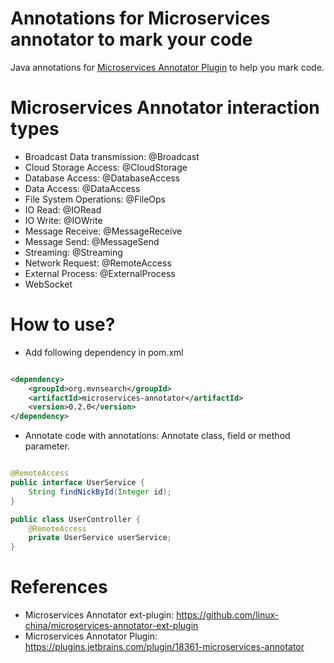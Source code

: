 Annotations for Microservices annotator to mark your code
========================

Java annotations for [Microservices Annotator Plugin](https://plugins.jetbrains.com/plugin/18361-microservices-annotator) to help you mark code.

# Microservices Annotator interaction types

* Broadcast Data transmission: @Broadcast
* Cloud Storage Access: @CloudStorage
* Database Access: @DatabaseAccess
* Data Access: @DataAccess
* File System Operations: @FileOps
* IO Read: @IORead
* IO Write: @IOWrite
* Message Receive: @MessageReceive
* Message Send: @MessageSend
* Streaming: @Streaming
* Network Request: @RemoteAccess
* External Process: @ExternalProcess
* WebSocket

# How to use?

* Add following dependency in pom.xml

```xml

<dependency>
    <groupId>org.mvnsearch</groupId>
    <artifactId>microservices-annotator</artifactId>
    <version>0.2.0</version>
</dependency>
```

* Annotate code with annotations: Annotate class, field or method parameter.

```java

@RemoteAccess
public interface UserService {
    String findNickById(Integer id);
}
```

```java
public class UserController {
    @RemoteAccess
    private UserService userService;
}
```

# References
             
* Microservices Annotator ext-plugin: https://github.com/linux-china/microservices-annotator-ext-plugin
* Microservices Annotator Plugin: https://plugins.jetbrains.com/plugin/18361-microservices-annotator